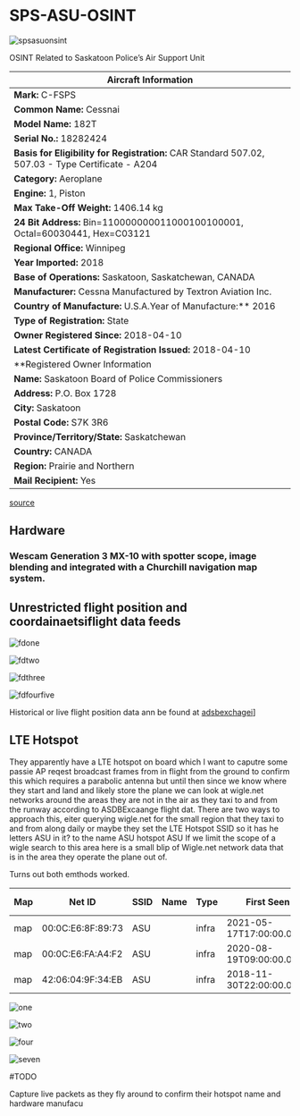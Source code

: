 # SPS-ASU-OSINT

![spsasuonsint](IMG/spsasuosint.png)

OSINT Related to Saskatoon Police’s Air Support Unit

| Aircraft Information                                                                          |
|--------------------------------------------------------------------------------------------------|
| **Mark:** C-FSPS                                                                                    |
| **Common Name:** Cessnai                                                                            |
| **Model Name:** 182T                                                                                |
| **Serial No.:** 18282424                                                                            |
| **Basis for Eligibility for Registration:** CAR Standard 507.02, 507.03 - Type Certificate - A204   |
| **Category:** Aeroplane                                                                             |
| **Engine:** 1, Piston                                                                               |
| **Max Take-Off Weight:** 1406.14 kg                                                                 |
| **24 Bit Address:** Bin=110000000011000100100001, Octal=60030441, Hex=C03121                        |
| **Regional Office:** Winnipeg                                                                       |
| **Year Imported:** 2018                                                                             |
| **Base of Operations:** Saskatoon, Saskatchewan, CANADA                                             |
| **Manufacturer:** Cessna Manufactured by Textron Aviation Inc.                                      |
| **Country of Manufacture:** U.S.A.Year of Manufacture:** 2016                                        |
| **Type of Registration:** State                                                                     |
| **Owner Registered Since:** 2018-04-10                                                              |
| **Latest Certificate of Registration Issued:** 2018-04-10                                           |
| **Registered Owner Information                                                                     |
| **Name:** Saskatoon Board of Police Commissioners                                                   |
| **Address:** P.O. Box 1728                                                                          |
| **City:** Saskatoon                                                                                 |
| **Postal Code:** S7K 3R6                                                                            |
| **Province/Territory/State:** Saskatchewan
| **Country:** CANADA                                                                                 |
| **Region:** Prairie and Northern                                                                    |
| **Mail Recipient:** Yes                                                                             |

[source](https://wwwapps.tc.gc.ca/Saf-Sec-Sur/2/CCARCS-RIACC/ADet.aspx?id=531479&rfr=RchSimp.aspx])

## Hardware 

### Wescam Generation 3 MX-10 with spotter scope, image blending and integrated with a Churchill navigation map system.


## Unrestricted flight position and coordainaetsiflight data feeds

![fdone](IMG/fdone.png)

![fdtwo](IMG/fdtwo.png)

![fdthree](IMG/fdthree.png)

![fdfourfive](IMG/fdfour.png)


Historical or live flight position data ann be found at [adsbexchagei](https://globe.adsbexchange.com/?icao=c03121)]

## LTE Hotspot

They apparently have a LTE hotspot on board which I want to caputre some passie AP reqest broadcast frames from in flight from the ground to confirm this which requires a parabolic antenna but until then since we know where they start and land and likely store the plane we can look at wigle.net networks around the areas they are not in the air as they taxi to and from the runway according to ASDBExcaange flight dat. There are two ways to approach this, eiter querying wigle.net for the small region that they taxi to and from along daily or maybe they set the LTE Hotspot SSID so it has he letters ASU in it? to the name ASU hotspot ASU If we limit the scope of a wigle search to this area here is a small blip of Wigle.net network data that is in the area they operate the plane out of.

Turns out both emthods worked. 

| Map | Net ID            | SSID | Name | Type  | First Seen               | Most Recently            | Crypto | Est. Lat    | Est. Long     | Channel | Bcn Int. | QoS | Found by Me | Free | Pay | Comment |   |
|-----|-------------------|------|------|-------|--------------------------|--------------------------|--------|-------------|---------------|---------|----------|-----|-------------|------|-----|---------|---|
| map | 00:0C:E6:8F:89:73 | ASU  |      | infra | 2021-05-17T17:00:00.000Z | 2021-05-17T19:00:00.000Z | #      | 52.16537476 | -106.68710327 | 44      | 0        | 0   |             |      |     |         |   |
| map | 00:0C:E6:FA:A4:F2 | ASU  |      | infra | 2020-08-19T09:00:00.000Z | 2021-05-17T19:00:00.000Z | #      | 52.16562653 | -106.6869278  | 6       | 0        | 2   |             |      |     |         |   |
| map | 42:06:04:9F:34:EB | ASU  |      | infra | 2018-11-30T22:00:00.000Z | 2018-12-08T22:00:00.000Z | #      | 52.13396835 | -106.66700745 | 6       | 0        | 0   |             |      |     |         |   |


![one](IMG/one.png)

![two](IMG/two.png)

![four](IMG/three.png)

![seven](IMG/four.png)


#TODO 

Capture live packets as they fly around to  confirm their hotspot name and hardware manufacu 
